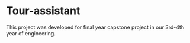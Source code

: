 # Tour-assistant
This project was developed for final year capstone project in our 3rd-4th year of engineering. 
